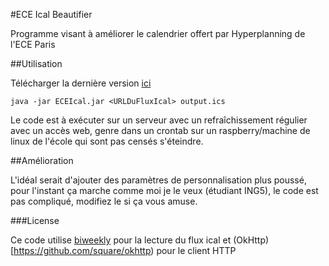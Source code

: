 #ECE Ical Beautifier

Programme visant à améliorer le calendrier offert par Hyperplanning de l'ECE Paris

##Utilisation

Télécharger la dernière version [ici](https://github.com/Meldoyo/ECEIcalBeautifier/releases)

```java -jar ECEIcal.jar <URLDuFluxIcal> output.ics```

Le code est à exécuter sur un serveur avec un refraîchissement régulier avec un accès web, genre dans un crontab sur un raspberry/machine de linux de l'école qui sont pas censés s'éteindre.


##Amélioration

L'idéal serait d'ajouter des paramètres de personnalisation plus poussé, pour l'instant ça marche comme moi je le veux (étudiant ING5), le code est pas compliqué, modifiez le si ça vous amuse.

###License

Ce code utilise [biweekly](https://github.com/mangstadt/biweekly/) pour la lecture du flux ical et (OkHttp)[https://github.com/square/okhttp) pour le client HTTP